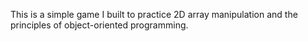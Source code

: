 This is a simple game I built to practice 2D array manipulation and the principles of object-oriented programming.

